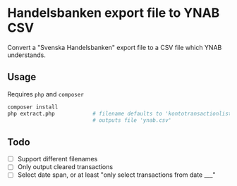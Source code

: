 # Handelsbanken export file to YNAB CSV
Convert a "Svenska Handelsbanken" export file to a CSV file which YNAB understands.

## Usage

Requires `php` and `composer`

```sh
composer install
php extract.php            # filename defaults to 'kontotransactionlist.xls'
                           # outputs file 'ynab.csv'
```

## Todo
- [ ] Support different filenames
- [ ] Only output cleared transactions
- [ ] Select date span, or at least "only select transactions from date ___"
